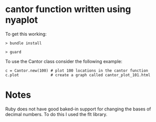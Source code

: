 # cantor function written using nyaplot

To get this working:

    > bundle install

    > guard

To use the Cantor class consider the following example:

    c = Cantor.new(100) # plot 100 locations in the cantor function
    c.plot              # create a graph called cantor_plot_101.html

# Notes
Ruby does not have good baked-in support for changing the bases of decimal
numbers.  To do this I used the flt library.
